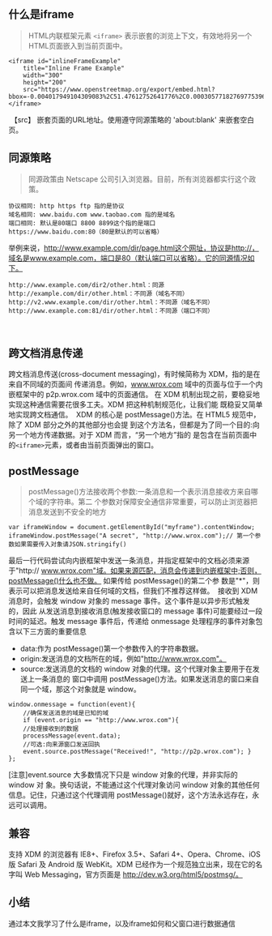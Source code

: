 ## 什么是iframe
> HTML内联框架元素 `<iframe>` 表示嵌套的浏览上下文，有效地将另一个HTML页面嵌入到当前页面中。
﻿
```
<iframe id="inlineFrameExample"
    title="Inline Frame Example"
    width="300"
    height="200"
    src="https://www.openstreetmap.org/export/embed.html?bbox=-0.004017949104309083%2C51.47612752641776%2C0.00030577182769775396%2C51.478569861898606&layer=mapnik">
</iframe>
```
﻿
【src】
嵌套页面的URL地址。使用遵守同源策略的  'about:blank' 来嵌套空白页。
﻿
## 同源策略
> 同源政策由 Netscape 公司引入浏览器。目前，所有浏览器都实行这个政策。
﻿
```
协议相同: http https ftp 指的是协议
域名相同: www.baidu.com www.taobao.com 指的是域名
端口相同: 默认是80端口 8800 8899这个指的是端口
https://www.baidu.com:80（80是默认的可以省略）
```
举例来说，http://www.example.com/dir/page.html这个网址，协议是http://，域名是www.example.com，端口是80（默认端口可以省略）。它的同源情况如下。
```
http://www.example.com/dir2/other.html：同源
http://example.com/dir/other.html：不同源（域名不同）
http://v2.www.example.com/dir/other.html：不同源（域名不同）
http://www.example.com:81/dir/other.html：不同源（端口不同）
```
﻿
## 跨文档消息传递
跨文档消息传送(cross-document messaging)，有时候简称为 XDM，指的是在来自不同域的页面间 传递消息。例如，www.wrox.com 域中的页面与位于一个内嵌框架中的 p2p.wrox.com 域中的页面通信。 在 XDM 机制出现之前，要稳妥地实现这种通信需要花很多工夫。XDM 把这种机制规范化，让我们能 既稳妥又简单地实现跨文档通信。
﻿
XDM 的核心是 postMessage()方法。在 HTML5 规范中，除了 XDM 部分之外的其他部分也会提 到这个方法名，但都是为了同一个目的:向另一个地方传递数据。对于 XDM 而言，“另一个地方”指的 是包含在当前页面中的`<iframe>`元素，或者由当前页面弹出的窗口。
﻿
## postMessage
> postMessage()方法接收两个参数:一条消息和一个表示消息接收方来自哪个域的字符串。第二 个参数对保障安全通信非常重要，可以防止浏览器把消息发送到不安全的地方
```
var iframeWindow = document.getElementById("myframe").contentWindow; 
iframeWindow.postMessage("A secret", "http://www.wrox.com");// 第一个参数如果需要传入对象请JSON.stringify()
```
最后一行代码尝试向内嵌框架中发送一条消息，并指定框架中的文档必须来源于"http:// www.wrox.com"域。如果来源匹配，消息会传递到内嵌框架中;否则，postMessage()什么也不做。
﻿
如果传给 postMessage()的第二个参 数是"*"，则表示可以把消息发送给来自任何域的文档，但我们不推荐这样做。
﻿
接收到 XDM 消息时，会触发 window 对象的 message 事件。这个事件是以异步形式触发的，因此 从发送消息到接收消息(触发接收窗口的 message 事件)可能要经过一段时间的延迟。触发 message 事件后，传递给 onmessage 处理程序的事件对象包含以下三方面的重要信息
﻿
- data:作为 postMessage()第一个参数传入的字符串数据。
- origin:发送消息的文档所在的域，例如"http://www.wrox.com"。
- source:发送消息的文档的 window 对象的代理。这个代理对象主要用于在发送上一条消息的 窗口中调用 postMessage()方法。如果发送消息的窗口来自同一个域，那这个对象就是 window。
﻿
```
window.onmessage = function(event){
    //确保发送消息的域是已知的域
    if (event.origin == "http://www.wrox.com"){
    //处理接收到的数据 
    processMessage(event.data);
    //可选:向来源窗口发送回执
    event.source.postMessage("Received!", "http://p2p.wrox.com"); }
};
```
[注意]event.source 大多数情况下只是 window 对象的代理，并非实际的 window 对 象。换句话说，不能通过这个代理对象访问 window 对象的其他任何信息。记住，只通过这个代理调用 postMessage()就好，这个方法永远存在，永远可以调用。
﻿
## 兼容
支持 XDM 的浏览器有 IE8+、Firefox 3.5+、Safari 4+、Opera、Chrome、iOS 版 Safari 及 Android 版 WebKit。XDM 已经作为一个规范独立出来，现在它的名字叫 Web Messaging，官方页面是 http://dev.w3.org/html5/postmsg/。
﻿
## 小结
通过本文我学习了什么是iframe，以及iframe如何和父窗口进行数据通信